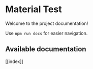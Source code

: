 # Material Test

Welcome to the project documentation!

Use `npm run docs` for easier navigation.

## Available documentation

[[index]]
